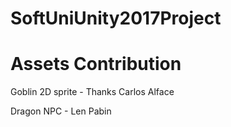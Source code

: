 # SoftUniUnity2017Project



# Assets Contribution

Goblin 2D sprite - Thanks Carlos Alface

Dragon NPC -  Len Pabin